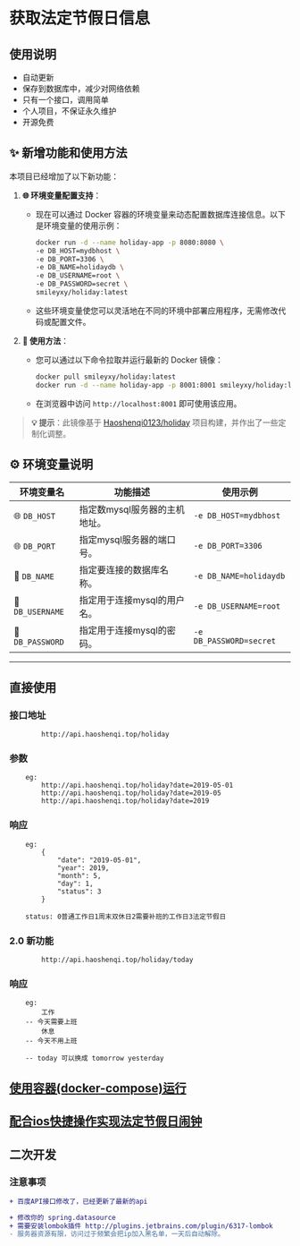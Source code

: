 # 获取法定节假日信息

## 使用说明

* 自动更新
* 保存到数据库中，减少对网络依赖
* 只有一个接口，调用简单
* 个人项目，不保证永久维护
* 开源免费

## ✨ 新增功能和使用方法

本项目已经增加了以下新功能：

1. **🌐 环境变量配置支持**：
   - 现在可以通过 Docker 容器的环境变量来动态配置数据库连接信息。以下是环境变量的使用示例：
     ```bash
     docker run -d --name holiday-app -p 8080:8080 \
     -e DB_HOST=mydbhost \
     -e DB_PORT=3306 \
     -e DB_NAME=holidaydb \
     -e DB_USERNAME=root \
     -e DB_PASSWORD=secret \
     smileyxy/holiday:latest
     ```
   - 这些环境变量使您可以灵活地在不同的环境中部署应用程序，无需修改代码或配置文件。

2. **📄 使用方法**：
   - 您可以通过以下命令拉取并运行最新的 Docker 镜像：
     ```bash
     docker pull smileyxy/holiday:latest
     docker run -d --name holiday-app -p 8001:8001 smileyxy/holiday:latest
     ```
   - 在浏览器中访问 `http://localhost:8001` 即可使用该应用。

> **💡 提示**：此镜像基于 [Haoshenqi0123/holiday](https://github.com/Haoshenqi0123/holiday) 项目构建，并作出了一些定制化调整。


## ⚙️ 环境变量说明

| 环境变量名       | 功能描述                                                                 | 使用示例                      |
|----------------|------------------------------------------------------------------------|-----------------------------|
| 🌐 `DB_HOST`    | 指定数mysql服务器的主机地址。                      | `-e DB_HOST=mydbhost`       |
| 🌐 `DB_PORT`    | 指定mysql服务器的端口号。                      | `-e DB_PORT=3306`           |
| 📂 `DB_NAME`    | 指定要连接的数据库名称。                           | `-e DB_NAME=holidaydb`      |
| 👤 `DB_USERNAME`| 指定用于连接mysql的用户名。                          | `-e DB_USERNAME=root`       |
| 🔑 `DB_PASSWORD`| 指定用于连接mysql的密码。                 | `-e DB_PASSWORD=secret`     |

---

## 直接使用

### 接口地址

            http://api.haoshenqi.top/holiday

### 参数

        eg:
            http://api.haoshenqi.top/holiday?date=2019-05-01
            http://api.haoshenqi.top/holiday?date=2019-05
            http://api.haoshenqi.top/holiday?date=2019

### 响应

        eg:
            {
                "date": "2019-05-01",
                "year": 2019,
                "month": 5,
                "day": 1,
                "status": 3
            }

        status: 0普通工作日1周末双休日2需要补班的工作日3法定节假日

### 2.0 新功能

            http://api.haoshenqi.top/holiday/today

### 响应

        eg:
            工作
        -- 今天需要上班
            休息
        -- 今天不用上班

        -- today 可以换成 tomorrow yesterday

## [使用容器(docker-compose)运行](https://github.com/Haoshenqi0123/holiday/wiki/%E4%BD%BF%E7%94%A8%E5%AE%B9%E5%99%A8%E8%BF%90%E8%A1%8C)

## [配合ios快捷操作实现法定节假日闹钟](https://github.com/Haoshenqi0123/holiday/wiki/%E6%94%AF%E6%8C%81IOS%E6%B3%95%E5%AE%9A%E8%8A%82%E5%81%87%E6%97%A5%E9%97%B9%E9%92%9F)



## 二次开发

### 注意事项

```diff 
+ 百度API接口修改了，已经更新了最新的api

+ 修改你的 spring.datasource
+ 需要安装lombok插件 http://plugins.jetbrains.com/plugin/6317-lombok
- 服务器资源有限，访问过于频繁会把ip加入黑名单，一天后自动解除。
``` 
